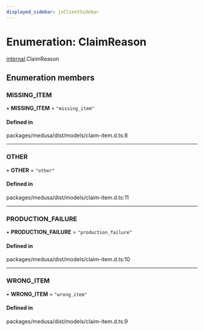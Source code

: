 ```yaml
---
displayed_sidebar: jsClientSidebar
---
```


# Enumeration: ClaimReason

[internal](../modules/internal.md).ClaimReason

## Enumeration members

### MISSING\_ITEM

• **MISSING\_ITEM** = `"missing_item"`

#### Defined in

packages/medusa/dist/models/claim-item.d.ts:8

___

### OTHER

• **OTHER** = `"other"`

#### Defined in

packages/medusa/dist/models/claim-item.d.ts:11

___

### PRODUCTION\_FAILURE

• **PRODUCTION\_FAILURE** = `"production_failure"`

#### Defined in

packages/medusa/dist/models/claim-item.d.ts:10

___

### WRONG\_ITEM

• **WRONG\_ITEM** = `"wrong_item"`

#### Defined in

packages/medusa/dist/models/claim-item.d.ts:9
